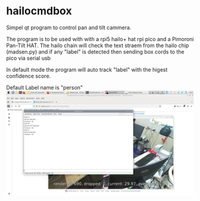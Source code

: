 # hailocmdbox
Simpel qt program to control pan and tilt cammera.

The program is to be used with with a rpi5 hailo+ hat rpi pico and a Pimoroni Pan-Tilt HAT.
The hailo chain will check the text straem from the hailo chip (madsen.py) and if any "label" is detected then sending box cords to the pico via serial usb

In default mode the program will auto track "label" with the higest confidence score.

Default Label name is "person"
![Screenshot](qtboxscreendump.png)
